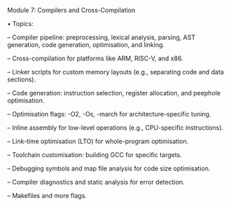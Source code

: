 Module 7: Compilers and Cross-Compilation

• Topics:

– Compiler pipeline: preprocessing, lexical analysis, parsing, AST generation, code generation, optimisation, and linking.

– Cross-compilation for platforms like ARM, RISC-V, and x86.

– Linker scripts for custom memory layouts (e.g., separating code and data sections).

– Code generation: instruction selection, register allocation, and peephole optimisation.

– Optimisation flags: -O2, -Os, -march for architecture-specific tuning.

– Inline assembly for low-level operations (e.g., CPU-specific instructions).

– Link-time optimisation (LTO) for whole-program optimisation.

– Toolchain customisation: building GCC for specific targets.

– Debugging symbols and map file analysis for code size optimisation.

– Compiler diagnostics and static analysis for error detection.

– Makefiles and more flags.